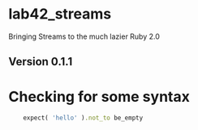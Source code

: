 # lab42\_streams

Bringing Streams to the much lazier Ruby 2.0

##  Version 0.1.1

# Checking for some syntax

```ruby rspec
    expect( 'hello' ).not_to be_empty
```
